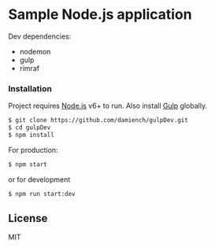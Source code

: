# Sample Node.js application

Dev dependencies:  
 - nodemon 
 - gulp 
 - rimraf

### Installation 
Project requires [Node.js](https://nodejs.org/) v6+ to run.
Also install [Gulp](http://gulpjs.com/) globally.
```sh
$ git clone https://github.com/damiench/gulpDev.git
$ cd gulpDev
$ npm install
```
For production: 
```sh
$ npm start
```
or for development

```sh
$ npm run start:dev
```

License
---
MIT
